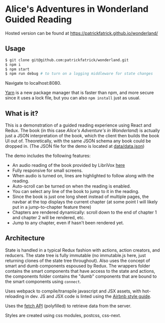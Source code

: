 # Alice's Adventures in Wonderland Guided Reading

Hosted version can be found at https://patrickfatrick.github.io/wonderland/

## Usage

```bash
$ git clone git@github.com:patrickfatrick/wonderland.git
$ npm i
$ npm start
$ npm run debug # to turn on a logging middleware for state changes
```

Navigate to localhost:8080.

[Yarn](https://yarnpkg.com) is a new package manager that is faster than npm, and more secure since it uses a lock file, but you can also `npm install` just as usual.

## What is it?

This is a demonstration of a guided reading experience using React and Redux. The book (in this case _Alice's Adventure's in Wonderland_) is actually just a JSON interpretation of the book, which the client then builds the book UI out of. Theoretically, with the same JSON schema any book could be dropped in. (The JSON file for the demo is located at [data/data.json](https://github.com/patrickfatrick/wonderland/blob/master/data/26tniea82c/data.json))

The demo includes the following features:

- An audio reading of the book provided by LibriVox [here](https://librivox.org/alices-adventures-in-wonderland-dramatic-reading-by-lewis-carroll/)
- Fully responsive for small screens.
- When audio is turned on, lines are highlighted to follow along with the reading.
- Auto-scroll can be turned on when the reading is enabled.
- You can select any line of the book to jump to it in the reading.
- Since the book is just one long sheet instead of multiple pages, the navbar at the top displays the current chapter (at some point I will likely put in a jump-to-chapter feature there)
- Chapters are rendered dynamically: scroll down to the end of chapter 1 and chapter 2 will be rendered, etc.
- Jump to any chapter, even if hasn't been rendered yet.

## Architecture

State is handled in a typical Redux fashion with actions, action creators, and reducers. The state tree is fully immutable (no immutable.js here, just returning clones of the state tree throughout). Also uses the concept of smart and dumb components espoused by Redux. The wrappers folder contains the smart components that have access to the state and actions, the components folder contains the "dumb" components that are bound to the smart components using `connect`.

Uses webpack to compile/transpile javascript and JSX assets, with hot-reloading in dev. JS and JSX code is linted using the [Airbnb style guide](https://github.com/airbnb/javascript).

Uses the [fetch API](https://github.com/github/fetch) (polyfilled) to retrieve data from the server.

Styles are created using css modules, postcss, css-next.
